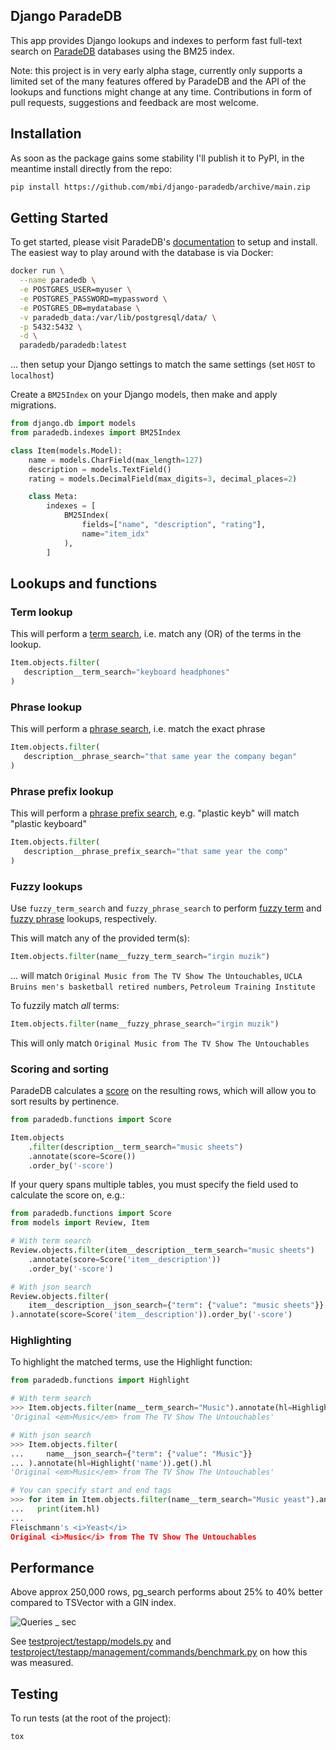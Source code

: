 ## Django ParadeDB

This app provides Django lookups and indexes to perform fast full-text search on [ParadeDB](https://paradedb.com) databases using the BM25 index.

Note: this project is in very early alpha stage, currently only supports a limited set of the many features offered by ParadeDB and the API of the lookups and functions might change at any time. Contributions in form of pull requests, suggestions and feedback are most welcome.

## Installation

As soon as the package gains some stability I'll publish it to PyPI, in the meantime install directly from the repo:

```bash
pip install https://github.com/mbi/django-paradedb/archive/main.zip
```


## Getting Started

To get started, please visit ParadeDB's [documentation](https://docs.paradedb.com) to setup and install. The easiest way to play around with the database is via Docker:

```bash
docker run \
  --name paradedb \
  -e POSTGRES_USER=myuser \
  -e POSTGRES_PASSWORD=mypassword \
  -e POSTGRES_DB=mydatabase \
  -v paradedb_data:/var/lib/postgresql/data/ \
  -p 5432:5432 \
  -d \
  paradedb/paradedb:latest
```
... then setup your Django settings to match the same settings (set `HOST` to `localhost`)

Create a `BM25Index` on your Django models, then make and apply migrations.

```python
from django.db import models
from paradedb.indexes import BM25Index

class Item(models.Model):
    name = models.CharField(max_length=127)
    description = models.TextField()
    rating = models.DecimalField(max_digits=3, decimal_places=2)

    class Meta:
        indexes = [
            BM25Index(
                fields=["name", "description", "rating"],
                name="item_idx"
            ),
        ]
```

## Lookups and functions

### Term lookup

This will perform a [term search](https://docs.paradedb.com/documentation/full-text/term), i.e. match any (OR) of the terms in the lookup.

```python
Item.objects.filter(
   description__term_search="keyboard headphones"
)
```


### Phrase lookup

This will perform a [phrase search](https://docs.paradedb.com/documentation/full-text/phrase), i.e. match the exact phrase

```python
Item.objects.filter(
   description__phrase_search="that same year the company began"
)
```

### Phrase prefix lookup

This will perform a [phrase prefix search](https://docs.paradedb.com/documentation/full-text/phrase#phrase-prefix), e.g. "plastic keyb" will match "plastic keyboard"

```python
Item.objects.filter(
   description__phrase_prefix_search="that same year the comp"
)
```


### Fuzzy lookups

Use `fuzzy_term_search` and `fuzzy_phrase_search` to perform [fuzzy term](https://docs.paradedb.com/documentation/guides/autocomplete#fuzzy-term) and [fuzzy phrase](https://docs.paradedb.com/documentation/guides/autocomplete#fuzzy-phrase) lookups, respectively.

This will match any of the provided term(s):

```python
Item.objects.filter(name__fuzzy_term_search="irgin muzik")
```
... will match `Original Music from The TV Show The Untouchables`, `UCLA Bruins men's basketball retired numbers`, `Petroleum Training Institute`

To fuzzily match *all* terms:

```python
Item.objects.filter(name__fuzzy_phrase_search="irgin muzik")
```
This will only match `Original Music from The TV Show The Untouchables`

### Scoring and sorting

ParadeDB calculates a [score](https://docs.paradedb.com/documentation/full-text/sorting) on the resulting rows, which will allow you to sort results by pertinence.

```python
from paradedb.functions import Score

Item.objects
    .filter(description__term_search="music sheets")
    .annotate(score=Score())
    .order_by('-score')

```

If your query spans multiple tables, you must specify the field used to calculate the
score on, e.g.:

```python
from paradedb.functions import Score
from models import Review, Item

# With term search
Review.objects.filter(item__description__term_search="music sheets")
    .annotate(score=Score('item__description'))
    .order_by('-score')

# With json search
Review.objects.filter(
    item__description__json_search={"term": {"value": "music sheets"}}
).annotate(score=Score('item__description')).order_by('-score')
```



### Highlighting

To highlight the matched terms, use the Highlight function:

```python
from paradedb.functions import Highlight

# With term search
>>> Item.objects.filter(name__term_search="Music").annotate(hl=Highlight('name')).get().hl
'Original <em>Music</em> from The TV Show The Untouchables'

# With json search
>>> Item.objects.filter(
...     name__json_search={"term": {"value": "Music"}}
... ).annotate(hl=Highlight('name')).get().hl
'Original <em>Music</em> from The TV Show The Untouchables'

# You can specify start and end tags
>>> for item in Item.objects.filter(name__term_search="Music yeast").annotate(hl=Highlight('name', start_tag='<i>', end_tag='</i>')):
...   print(item.hl)
...
Fleischmann's <i>Yeast</i>
Original <i>Music</i> from The TV Show The Untouchables
```

## Performance

Above approx 250,000 rows, pg_search performs about 25% to 40% better compared to TSVector with a GIN index.

![Queries _ sec](https://github.com/user-attachments/assets/69103e9b-ba91-4de2-b7ae-3cab380556be)

See [testproject/testapp/models.py](https://github.com/mbi/django-paradedb/blob/main/src/testproject/testapp/models.py) and [testproject/testapp/management/commands/benchmark.py](https://github.com/mbi/django-paradedb/blob/main/src/testproject/testapp/management/commands/benchmark.py) on how this was measured.

## Testing

To run tests (at the root of the project):
```bash
tox
```
